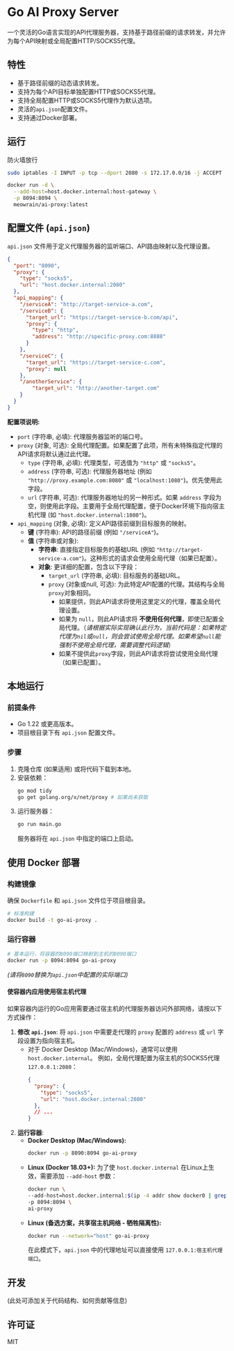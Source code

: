 # Go AI Proxy Server

一个灵活的Go语言实现的API代理服务器，支持基于路径前缀的请求转发，并允许为每个API映射或全局配置HTTP/SOCKS5代理。

## 特性

*   基于路径前缀的动态请求转发。
*   支持为每个API目标单独配置HTTP或SOCKS5代理。
*   支持全局配置HTTP或SOCKS5代理作为默认选项。
*   灵活的`api.json`配置文件。
*   支持通过Docker部署。

## 运行

防火墙放行

```bash
sudo iptables -I INPUT -p tcp --dport 2080 -s 172.17.0.0/16 -j ACCEPT
```


```bash
docker run -d \
  --add-host=host.docker.internal:host-gateway \
  -p 8094:8094 \
  meowrain/ai-proxy:latest
```
## 配置文件 (`api.json`)

`api.json` 文件用于定义代理服务器的监听端口、API路由映射以及代理设置。

```json
{
  "port": "8090",
  "proxy": {
    "type": "socks5",
    "url": "host.docker.internal:2080" 
  },
  "api_mapping": {
    "/serviceA": "http://target-service-a.com",
    "/serviceB": {
      "target_url": "https://target-service-b.com/api",
      "proxy": {
        "type": "http",
        "address": "http://specific-proxy.com:8888"
      }
    },
    "/serviceC": {
      "target_url": "https://target-service-c.com",
      "proxy": null 
    },
    "/anotherService": {
        "target_url": "http://another-target.com"
    }
  }
}
```

**配置项说明:**

*   `port` (字符串, 必填): 代理服务器监听的端口号。
*   `proxy` (对象, 可选): 全局代理配置。如果配置了此项，所有未特殊指定代理的API请求将默认通过此代理。
    *   `type` (字符串, 必填): 代理类型，可选值为 `"http"` 或 `"socks5"`。
    *   `address` (字符串, 可选): 代理服务器地址 (例如 `"http://proxy.example.com:8080"` 或 `"localhost:1080"`)。优先使用此字段。
    *   `url` (字符串, 可选): 代理服务器地址的另一种形式。如果 `address` 字段为空，则使用此字段。主要用于全局代理配置，便于Docker环境下指向宿主机代理 (如 `"host.docker.internal:1080"`)。
*   `api_mapping` (对象, 必填): 定义API路径前缀到目标服务的映射。
    *   **键** (字符串): API的路径前缀 (例如 `"/serviceA"`)。
    *   **值** (字符串或对象):
        *   **字符串**: 直接指定目标服务的基础URL (例如 `"http://target-service-a.com"`)。这种形式的请求会使用全局代理（如果已配置）。
        *   **对象**: 更详细的配置，包含以下字段：
            *   `target_url` (字符串, 必填): 目标服务的基础URL。
            *   `proxy` (对象或null, 可选): 为此特定API配置的代理。其结构与全局`proxy`对象相同。 
                *   如果提供，则此API请求将使用这里定义的代理，覆盖全局代理设置。
                *   如果为 `null`，则此API请求将 **不使用任何代理**，即使已配置全局代理。（*请根据实际实现确认此行为，当前代码是：如果特定代理为`nil`或`null`，则会尝试使用全局代理。如果希望`null`能强制不使用全局代理，需要调整代码逻辑*）
                *   如果不提供此`proxy`字段，则此API请求将尝试使用全局代理（如果已配置）。

## 本地运行

### 前提条件

*   Go 1.22 或更高版本。
*   项目根目录下有 `api.json` 配置文件。

### 步骤

1.  克隆仓库 (如果适用) 或将代码下载到本地。
2.  安装依赖：
    ```bash
    go mod tidy
    go get golang.org/x/net/proxy # 如果尚未获取
    ```
3.  运行服务器：
    ```bash
    go run main.go
    ```
    服务器将在 `api.json` 中指定的端口上启动。

## 使用 Docker 部署

### 构建镜像

确保 `Dockerfile` 和 `api.json` 文件位于项目根目录。

```bash
# 标准构建
docker build -t go-ai-proxy .
```

### 运行容器

```bash
# 基本运行，将容器的8090端口映射到主机的8090端口
docker run -p 8094:8094 go-ai-proxy
```
*(请将`8090`替换为`api.json`中配置的实际端口)*

#### 使容器内应用使用宿主机代理

如果容器内运行的Go应用需要通过宿主机的代理服务器访问外部网络，请按以下方式操作：

1.  **修改 `api.json`**:
    将 `api.json` 中需要走代理的 `proxy` 配置的 `address` 或 `url` 字段设置为指向宿主机。
    *   对于 Docker Desktop (Mac/Windows)，通常可以使用 `host.docker.internal`。
        例如，全局代理配置为宿主机的SOCKS5代理 `127.0.0.1:2080`：
        ```json
        {
          "proxy": {
            "type": "socks5",
            "url": "host.docker.internal:2080"
          },
          // ...
        }
        ```
2.  **运行容器**:
    *   **Docker Desktop (Mac/Windows):**
        ```bash
        docker run -p 8090:8094 go-ai-proxy
        ```
    *   **Linux (Docker 18.03+):**
        为了使 `host.docker.internal` 在Linux上生效，需要添加 `--add-host` 参数：
        ```bash
        docker run \
        --add-host=host.docker.internal:$(ip -4 addr show docker0 | grep -oP '(?<=inet\s)\d+(\.\d+){3}') \
        -p 8094:8094 \
        ai-proxy
        ```
    *   **Linux (备选方案，共享宿主机网络 - 牺牲隔离性):**
        ```bash
        docker run --network="host" go-ai-proxy
        ```
        在此模式下，`api.json` 中的代理地址可以直接使用 `127.0.0.1:宿主机代理端口`。

## 开发

(此处可添加关于代码结构、如何贡献等信息)

## 许可证

MIT